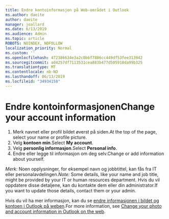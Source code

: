 ```yaml
---
title: Endre kontoinformasjon på Web-området i Outlook
ms.author: daeite
author: daeite
manager: joallard
ms.date: 6/13/2019
ms.audience: Admin
ms.topic: article
ROBOTS: NOINDEX, NOFOLLOW
localization_priority: Normal
ms.custom: ''
ms.openlocfilehash: 472386634e3a2c0b6f7886cc449df53fee313942
ms.sourcegitcommit: ad4257df7113531cea883b477d505918da99b325
ms.translationtype: MT
ms.contentlocale: nb-NO
ms.lasthandoff: 06/13/2019
ms.locfileid: "34934158"
---
```

# <a name="change-your-account-information"></a><span data-ttu-id="a33e0-102">Endre kontoinformasjonen</span><span class="sxs-lookup"><span data-stu-id="a33e0-102">Change your account information</span></span>

1. <span data-ttu-id="a33e0-103">Merk navnet eller profil bildet øverst på siden.</span><span class="sxs-lookup"><span data-stu-id="a33e0-103">At the top of the page, select your name or profile picture.</span></span>
1. <span data-ttu-id="a33e0-104">Velg **kontoen min**.</span><span class="sxs-lookup"><span data-stu-id="a33e0-104">Select **My account**.</span></span>
1. <span data-ttu-id="a33e0-105">Velg **personlig informasjon**.</span><span class="sxs-lookup"><span data-stu-id="a33e0-105">Select **Personal info**.</span></span>
1. <span data-ttu-id="a33e0-106">Endre eller legge til informasjon om deg selv.</span><span class="sxs-lookup"><span data-stu-id="a33e0-106">Change or add information about yourself.</span></span>

<span data-ttu-id="a33e0-107">*Merk:* Noen opplysninger, for eksempel navn og jobbtittel, kan fås fra IT eller personalavdelingen.</span><span class="sxs-lookup"><span data-stu-id="a33e0-107">*Note:* Some details, like your name and job title, might be provided by your IT or human resources department.</span></span> <span data-ttu-id="a33e0-108">Hvis du vil oppdatere disse detaljene, kan du kontakte dem eller din administrator.</span><span class="sxs-lookup"><span data-stu-id="a33e0-108">If you want to update those details, contact them or your admin.</span></span>

<span data-ttu-id="a33e0-109">Hvis du vil ha mer informasjon, kan du se [endre informasjonen i bildet og kontoen i Outlook på weben](https://support.office.com/article/b2dbb289-851d-4bed-93c3-3e136f5659ec).</span><span class="sxs-lookup"><span data-stu-id="a33e0-109">For more information, see [Change your photo and account information in Outlook on the web](https://support.office.com/article/b2dbb289-851d-4bed-93c3-3e136f5659ec).</span></span>